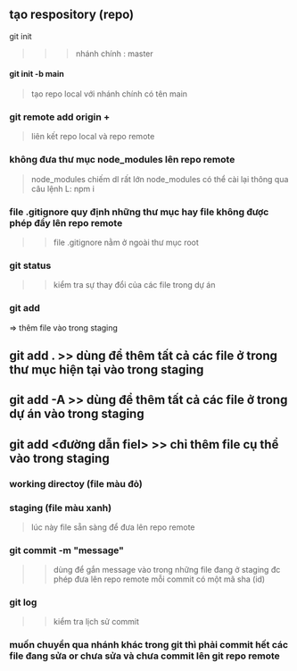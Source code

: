 ## tạo respository (repo)

git init

> > > nhánh chính : master

#### git init -b main

> tạo repo local với nhánh chính có tên main

### git remote add origin + <url repo>

> liên kết repo local và repo remote

### không đưa thư mục node_modules lên repo remote

> node_modules chiếm dl rất lớn
> node_modules có thể cài lại thông qua câu lệnh L: npm i

### file .gitignore quy định những thư mục hay file không được phép đẩy lên repo remote

> > file .gitignore nằm ở ngoài thư mục root

### git status

> > kiểm tra sự thay đổi của các file trong dự án

### git add

=> thêm file vào trong staging

## git add . >> dùng để thêm tất cả các file ở trong thư mục hiện tại vào trong staging

## git add -A >> dùng để thêm tất cả các file ở trong dự án vào trong staging

## git add <đường dẫn fiel> >> chỉ thêm file cụ thể vào trong staging

### working directoy (file màu đỏ)

### staging (file màu xanh)

> lúc này file sẵn sàng để đưa lên repo remote

### git commit -m "message"

> > dùng để gắn message vào trong những file đang ở staging đc phép đưa lên repo remote
> > mỗi commit có một mã sha (id)

### git log

> > kiểm tra lịch sử commit

### muốn chuyển qua nhánh khác trong git thì phải commit hết các file đang sửa or chưa sửa và chưa commit lên git repo remote
